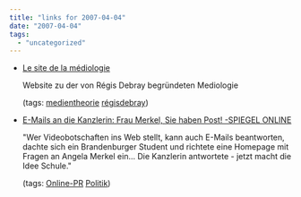 ```yaml
---
title: "links for 2007-04-04"
date: "2007-04-04"
tags: 
  - "uncategorized"
---
```


- [Le site de la médiologie](http://www.mediologie.org/)
    
    Website zu der von Régis Debray begründeten Mediologie
    
    (tags: [medientheorie](http://del.icio.us/heinzwittenbrink/medientheorie) [régisdebray](http://del.icio.us/heinzwittenbrink/régisdebray))
    
- [E-Mails an die Kanzlerin: Frau Merkel, Sie haben Post! -SPIEGEL ONLINE](http://www.spiegel.de/unispiegel/wunderbar/0,1518,475479,00.html)
    
    "Wer Videobotschaften ins Web stellt, kann auch E-Mails beantworten, dachte sich ein Brandenburger Student und richtete eine Homepage mit Fragen an Angela Merkel ein... Die Kanzlerin antwortete - jetzt macht die Idee Schule."
    
    (tags: [Online-PR](http://del.icio.us/heinzwittenbrink/Online-PR) [Politik](http://del.icio.us/heinzwittenbrink/Politik))
